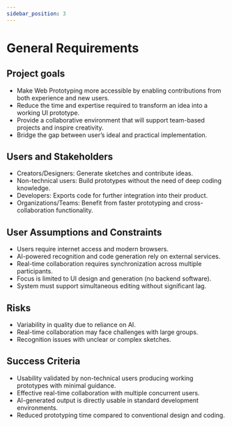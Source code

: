 ```yaml
---
sidebar_position: 3
---
```


# General Requirements

## Project goals

* Make Web Prototyping more accessible by enabling contributions from both experience and new users.
* Reduce the time and expertise required to transform an idea into a working UI prototype.
* Provide a collaborative environment that will support team-based projects and inspire creativity.
* Bridge the gap between user’s ideal and practical implementation.

## Users and Stakeholders

* Creators/Designers: Generate sketches and contribute ideas.
* Non-technical users: Build prototypes without the need of deep coding knowledge.
* Developers: Exports code for further integration into their product.
* Organizations/Teams: Benefit from faster prototyping and cross-collaboration functionality.

## User Assumptions and Constraints

* Users require internet access and modern browsers.
* AI-powered recognition and code generation rely on external services.
* Real-time collaboration requires synchronization across multiple participants.
* Focus is limited to UI design and generation (no backend software).
* System must support simultaneous editing without significant lag.

## Risks

* Variability in quality due to reliance on AI.
* Real-time collaboration may face challenges with large groups.
* Recognition issues with unclear or complex sketches.

## Success Criteria

* Usability validated by non-technical users producing working prototypes with minimal guidance.
* Effective real-time collaboration with multiple concurrent users.
* AI-generated output is directly usable in standard development environments. 
* Reduced prototyping time compared to conventional design and coding.



